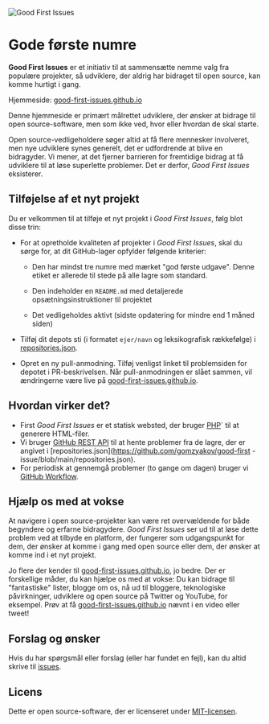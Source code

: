 ![Good First Issues](../assets/github/social-preview.png)

# Gode første numre

**Good First Issues** er et initiativ til at sammensætte nemme valg fra populære projekter, så udviklere, der aldrig har bidraget til open source, kan komme hurtigt i gang.

Hjemmeside: [good-first-issues.github.io](https://good-first-issues.github.io)

Denne hjemmeside er primært målrettet udviklere, der ønsker at bidrage til open source-software, men som ikke ved, hvor eller hvordan de skal starte.

Open source-vedligeholdere søger altid at få flere mennesker involveret, men nye udviklere synes generelt, det er udfordrende at blive en bidragyder. Vi mener, at det fjerner barrieren for fremtidige bidrag at få udviklere til at løse superlette problemer. Det er derfor, *Good First Issues* eksisterer.

## Tilføjelse af et nyt projekt

Du er velkommen til at tilføje et nyt projekt i *Good First Issues*, følg blot disse trin:

- For at opretholde kvaliteten af projekter i *Good First Issues*, skal du sørge for, at dit GitHub-lager opfylder følgende kriterier:

     - Den har mindst tre numre med mærket "god første udgave". Denne etiket er allerede til stede på alle lagre som standard.

     - Den indeholder en `README.md` med detaljerede opsætningsinstruktioner til projektet

     - Det vedligeholdes aktivt (sidste opdatering for mindre end 1 måned siden)

- Tilføj dit depots sti (i formatet `ejer/navn` og leksikografisk rækkefølge) i [repositories.json](https://github.com/gomzyakov/good-first-issue/blob/main/repositories.json).

- Opret en ny pull-anmodning. Tilføj venligst linket til problemsiden for depotet i PR-beskrivelsen. Når pull-anmodningen er slået sammen, vil ændringerne være live på [good-first-issues.github.io](https://good-first-issues.github.io).

## Hvordan virker det?

- First *Good First Issues* er et statisk websted, der bruger [PHP](https://www.php.net)` til at generere HTML-filer.
- Vi bruger [GitHub REST API](https://docs.github.com/en/rest) til at hente problemer fra de lagre, der er angivet i [repositories.json](https://github.com/gomzyakov/good-first -issue/blob/main/repositories.json).
- For periodisk at gennemgå problemer (to gange om dagen) bruger vi [GitHub Workflow](https://docs.github.com/en/actions/using-workflows).

## Hjælp os med at vokse

At navigere i open source-projekter kan være ret overvældende for både begyndere og erfarne bidragydere. *Good First Issues* ser ud til at løse dette problem ved at tilbyde en platform, der fungerer som udgangspunkt for dem, der ønsker at komme i gang med open source eller dem, der ønsker at komme ind i et nyt projekt.

Jo flere der kender til [good-first-issues.github.io](https://good-first-issues.github.io), jo bedre. Der er forskellige måder, du kan hjælpe os med at vokse: Du kan bidrage til "fantastiske" lister, blogge om os, nå ud til bloggere, teknologiske påvirkninger, udviklere og open source på Twitter og YouTube, for eksempel. Prøv at få [good-first-issues.github.io](https://good-first-issues.github.io) nævnt i en video eller tweet!

## Forslag og ønsker

Hvis du har spørgsmål eller forslag (eller har fundet en fejl), kan du altid skrive til [issues](https://github.com/good-first-issues/good-first-issues.github.io/issues).

## Licens

Dette er open source-software, der er licenseret under [MIT-licensen](https://github.com/good-first-issues/good-first-issues.github.io/blob/main/LICENSE).